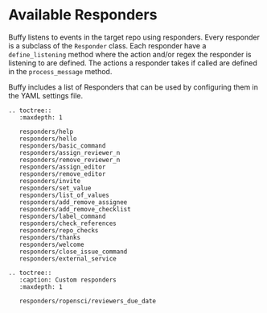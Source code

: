 Available Responders
====================

Buffy listens to events in the target repo using responders. Every responder is a subclass of the `Responder` class.
Each responder have a `define_listening` method where the action and/or regex the responder is listening to are defined.
The actions a responder takes if called are defined in the `process_message` method.

Buffy includes a list of Responders that can be used by configuring them in the YAML settings file.


```eval_rst
.. toctree::
   :maxdepth: 1

   responders/help
   responders/hello
   responders/basic_command
   responders/assign_reviewer_n
   responders/remove_reviewer_n
   responders/assign_editor
   responders/remove_editor
   responders/invite
   responders/set_value
   responders/list_of_values
   responders/add_remove_assignee
   responders/add_remove_checklist
   responders/label_command
   responders/check_references
   responders/repo_checks
   responders/thanks
   responders/welcome
   responders/close_issue_command
   responders/external_service
```

```eval_rst
.. toctree::
   :caption: Custom responders
   :maxdepth: 1

   responders/ropensci/reviewers_due_date
```
